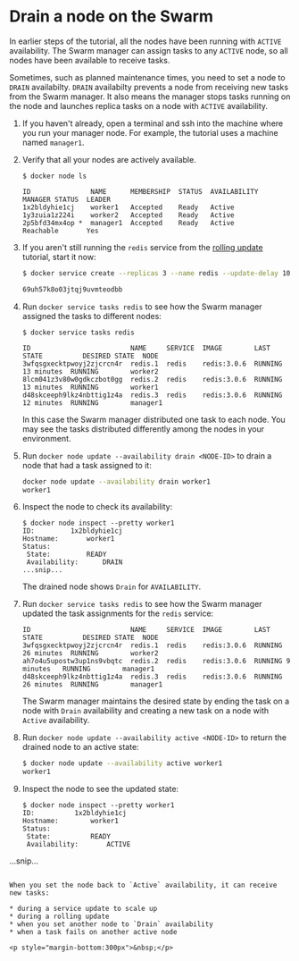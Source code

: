 <!--[metadata]>
+++
title = "Drain a node"
description = "Drain nodes on the Swarm"
keywords = ["tutorial, cluster management, swarm, service, drain"]
[menu.main]
identifier="swarm-tutorial-drain-node"
parent="swarm-tutorial"
weight=21
+++
<![end-metadata]-->

# Drain a node on the Swarm

In earlier steps of the tutorial, all the nodes have been running with `ACTIVE`
availability. The Swarm manager can assign tasks to any `ACTIVE` node, so all
nodes have been available to receive tasks.

Sometimes, such as planned maintenance times, you need to set a node to `DRAIN`
availabilty. `DRAIN` availabilty  prevents a node from receiving new tasks
from the Swarm manager. It also means the manager stops tasks running on the
node and launches replica tasks on a node with `ACTIVE` availability.

1. If you haven't already, open a terminal and ssh into the machine where you
run your manager node. For example, the tutorial uses a machine named
`manager1`.

2. Verify that all your nodes are actively available.

    ```
    $ docker node ls

    ID               NAME      MEMBERSHIP  STATUS  AVAILABILITY  MANAGER STATUS  LEADER
    1x2bldyhie1cj    worker1   Accepted    Ready   Active
    1y3zuia1z224i    worker2   Accepted    Ready   Active
    2p5bfd34mx4op *  manager1  Accepted    Ready   Active        Reachable       Yes
    ```

2. If you aren't still running the `redis` service from the [rolling
update](rolling-update.md) tutorial, start it now:

    ```bash
    $ docker service create --replicas 3 --name redis --update-delay 10s --update-parallelism 1 redis:3.0.6

    69uh57k8o03jtqj9uvmteodbb
    ```

3. Run `docker service tasks redis` to see how the Swarm manager assigned the
tasks to different nodes:

    ```
    $ docker service tasks redis

    ID                         NAME     SERVICE  IMAGE        LAST STATE          DESIRED STATE  NODE
    3wfqsgxecktpwoyj2zjcrcn4r  redis.1  redis    redis:3.0.6  RUNNING 13 minutes  RUNNING        worker2
    8lcm041z3v80w0gdkczbot0gg  redis.2  redis    redis:3.0.6  RUNNING 13 minutes  RUNNING        worker1
    d48skceeph9lkz4nbttig1z4a  redis.3  redis    redis:3.0.6  RUNNING 12 minutes  RUNNING        manager1
    ```

    In this case the Swarm manager distributed one task to each node. You may
    see the tasks distributed differently among the nodes in your environment.

4. Run `docker node update --availability drain <NODE-ID>` to drain a node that
had a task assigned to it:

    ```bash
    docker node update --availability drain worker1
    worker1
    ```

5. Inspect the node to check its availability:

    ```
    $ docker node inspect --pretty worker1
    ID:			1x2bldyhie1cj
    Hostname:		worker1
    Status:
     State:			READY
     Availability:		DRAIN
    ...snip...
    ```

    The drained node shows `Drain` for `AVAILABILITY`.

6. Run `docker service tasks redis` to see how the Swarm manager updated the
task assignments for the `redis` service:

    ```
    ID                         NAME     SERVICE  IMAGE        LAST STATE          DESIRED STATE  NODE
    3wfqsgxecktpwoyj2zjcrcn4r  redis.1  redis    redis:3.0.6  RUNNING 26 minutes  RUNNING        worker2
    ah7o4u5upostw3up1ns9vbqtc  redis.2  redis    redis:3.0.6  RUNNING 9 minutes   RUNNING        manager1
    d48skceeph9lkz4nbttig1z4a  redis.3  redis    redis:3.0.6  RUNNING 26 minutes  RUNNING        manager1
    ```

    The Swarm manager maintains the desired state by ending the task on a node
    with `Drain` availability and creating a new task on a node with `Active`
    availability.

7. Run  `docker node update --availability active <NODE-ID>` to return the
drained node to an active state:

    ```bash
    $ docker node update --availability active worker1
    worker1
    ```

8. Inspect the node to see the updated state:

   ```
   $ docker node inspect --pretty worker1
   ID:			1x2bldyhie1cj
   Hostname:		worker1
   Status:
    State:			READY
    Availability:		ACTIVE
  ...snip...
  ```

  When you set the node back to `Active` availability, it can receive new tasks:

  * during a service update to scale up
  * during a rolling update
  * when you set another node to `Drain` availability
  * when a task fails on another active node

<p style="margin-bottom:300px">&nbsp;</p>
